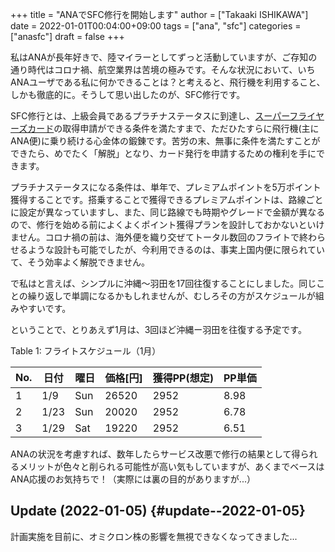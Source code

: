 +++
title = "ANAでSFC修行を開始します"
author = ["Takaaki ISHIKAWA"]
date = 2022-01-01T00:04:00+09:00
tags = ["ana", "sfc"]
categories = ["anasfc"]
draft = false
+++

私はANAが長年好きで、陸マイラーとしてずっと活動していますが、ご存知の通り時代はコロナ禍、航空業界は苦境の極みです。そんな状況において、いちANAユーザである私に何かできることは？と考えると、飛行機を利用すること、しかも徹底的に。そうして思い出したのが、SFC修行です。  

SFC修行とは、上級会員であるプラチナステータスに到達し、[スーパーフライヤーズカード](https://www.ana.co.jp/ja/jp/amc/reference/premium/sfc/)の取得申請ができる条件を満たすまで、ただひたすらに飛行機(主にANA便)に乗り続ける心金体の鍛錬です。苦労の末、無事に条件を満たすことができたら、めでたく「解脱」となり、カード発行を申請するための権利を手にできます。  

プラチナステータスになる条件は、単年で、プレミアムポイントを5万ポイント獲得することです。搭乗することで獲得できるプレミアムポイントは、路線ごとに設定が異なっていますし、また、同じ路線でも時期やグレードで金額が異なるので、修行を始める前によくよくポイント獲得プランを設計しておかないといけません。コロナ禍の前は、海外便を織り交ぜてトータル数回のフライトで終わらせるような設計も可能でしたが、今利用できるのは、事実上国内便に限られていて、そう効率よく解脱できません。  

で私はと言えば、シンプルに沖縄〜羽田を17回往復することにしました。同じことの繰り返しで単調になるかもしれませんが、むしろその方がスケジュールが組みやすいです。  

ということで、とりあえず1月は、3回ほど沖縄ー羽田を往復する予定です。  

<div class="table-caption">
  <span class="table-number">Table 1</span>:
  フライトスケジュール（1月）
</div>

| No. | 日付 | 曜日 | 価格[円] | 獲得PP(想定) | PP単価 |
|-----|----|----|-------|----------|------|
| 1   | 1/9  | Sun | 26520 | 2952     | 8.98 |
| 2   | 1/23 | Sun | 20020 | 2952     | 6.78 |
| 3   | 1/29 | Sat | 19220 | 2952     | 6.51 |

ANAの状況を考慮すれば、数年したらサービス改悪で修行の結果として得られるメリットが色々と削られる可能性が高い気もしていますが、あくまでベースはANA応援のお気持ちで！（実際には裏の目的がありますが...）  


## Update (2022-01-05) {#update--2022-01-05}

計画実施を目前に、オミクロン株の影響を無視できなくなってきました...
